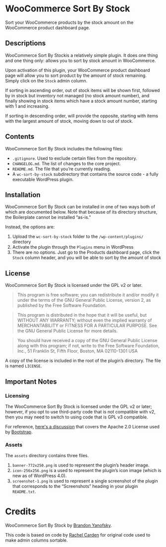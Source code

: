 # WooCommerce Sort By Stock

Sort your WooCommerce products by the stock amount on the WooCommerce product dashboard page.

## Descriptions

WooCommerce Sort By Stockis a relatively simple plugin. It does one thing and one thing only: allows you to sort by stock amount in WooCommerce.

Upon activation of this plugin, your WooCommerce product dashboard page will allow you to sort product by the amount of stock remaining. Simply click on the `Stock` admin column.

If sorting in ascending order, out of stock items will be shown first, followed by in stock but inventory not managed (no stock amount number), and finally showing in stock items which have a stock amount number, starting with 1 and increasing.

If sorting in descending order, will provide the opposite, starting with items with the largest amount of stock, moving down to out of stock.

## Contents

WooCommerce Sort By Stock includes the following files:

* `.gitignore`. Used to exclude certain files from the repository.
* `CHANGELOG.md`. The list of changes to the core project.
* `README.md`. The file that you’re currently reading.
* A `wc-sort-by-stock` subdirectory that contains the source code - a fully executable WordPress plugin.

## Installation

WooCommerce Sort By Stock can be installed in one of two ways both of which are documented below. Note that because of its directory structure, the Boilerplate cannot be installed “as-is.”

Instead, the options are:

1. Upload the `wc-sort-by-stock` folder to the `/wp-content/plugins/` directory
2. Activate the plugin through the `Plugins` menu in WordPress
3. There are no options. Just go to the Products dashboard page, click the `Stock` column header, and you will be able to sort by the amount of stock

## License

WooCommerce Sort By Stock is licensed under the GPL v2 or later.

> This program is free software; you can redistribute it and/or modify it under the terms of the GNU General Public License, version 2, as published by the Free Software Foundation.

> This program is distributed in the hope that it will be useful, but WITHOUT ANY WARRANTY; without even the implied warranty of MERCHANTABILITY or FITNESS FOR A PARTICULAR PURPOSE. See the GNU General Public License for more details.

> You should have received a copy of the GNU General Public License along with this program; if not, write to the Free Software Foundation, Inc., 51 Franklin St, Fifth Floor, Boston, MA 02110-1301 USA

A copy of the license is included in the root of the plugin’s directory. The file is named `LICENSE`.

## Important Notes

### Licensing

The WooCommerce Sort By Stock is licensed under the GPL v2 or later; however, if you opt to use third-party code that is not compatible with v2, then you may need to switch to using code that is GPL v3 compatible.

For reference, [here's a discussion](http://make.wordpress.org/themes/2013/03/04/licensing-note-apache-and-gpl/) that covers the Apache 2.0 License used by [Bootstrap](http://twitter.github.io/bootstrap/).

### Assets

The `assets` directory contains three files.

1. `banner-772x250.png` is used to represent the plugin’s header image.
2. `icon-256x256.png` is a used to represent the plugin’s icon image (which is new as of WordPress 4.0).
3. `screenshot-1.png` is used to represent a single screenshot of the plugin that corresponds to the “Screenshots” heading in your plugin `README.txt`.

# Credits

WooCommerce Sort By Stock by [Brandon Yanofsky](http://twitter.com/byanofsky/).

This code is based on code by [Rachel Carden](http://wpdreamer.com/2014/04/how-to-make-your-wordpress-admin-columns-sortable/) for original code used to make admin columns sortable.
